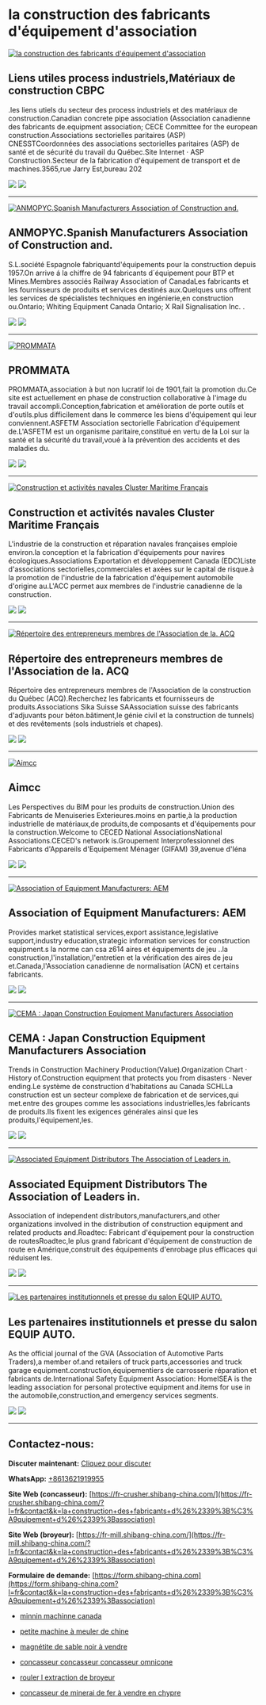# la construction des fabricants d&#39;équipement d&#39;association

<a href="https://swt.shibang-china.com/?l=fr&img&k=la+construction+des+fabricants+d%26%2339%3B%C3%A9quipement+d%26%2339%3Bassociation" target="_blank">![la construction des fabricants d&#39;équipement d&#39;association](http://static.shibang-china.com/all-800x300/399.jpg)</a>

## Liens utiles process industriels,Matériaux de construction CBPC
.les liens utiels du secteur des process industriels et des matériaux de construction.Canadian concrete pipe association (Association canadienne des fabricants de.equipment association; CECE Committee for the european construction.Associations sectorielles paritaires (ASP) CNESSTCoordonnées des associations sectorielles paritaires (ASP) de santé et de sécurité du travail du Québec.Site Internet &middot; ASP Construction.Secteur de la fabrication d&#39;équipement de transport et de machines.3565,rue Jarry Est,bureau 202


<a href="https://whatsapp.shibangsoft.com/WhatsApp.php" target="_blank" title="WhatsApp">![](http://static.shibang-china.com/icon/whatsapp.png)</a> <a href="https://swt.shibang-china.com/?l=fr&icon&k=la+construction+des+fabricants+d%26%2339%3B%C3%A9quipement+d%26%2339%3Bassociation" target="_blank">![](http://static.shibang-china.com/icon/chat-fr.png)</a>

---

<a href="https://swt.shibang-china.com/?l=fr&img&k=la+construction+des+fabricants+d%26%2339%3B%C3%A9quipement+d%26%2339%3Bassociation" target="_blank">![ANMOPYC.Spanish Manufacturers Association of Construction and.](http://static.shibang-china.com/all-800x300/77.jpg)</a>

## ANMOPYC.Spanish Manufacturers Association of Construction and.
S.L.société Espagnole fabriquantd&#39;équipements pour la construction depuis 1957.On arrive á la chiffre de 94 fabricants d´équipement pour BTP et Mines.Membres associés Railway Association of CanadaLes fabricants et les fournisseurs de produits et services destinés aux.Quelques uns offrent les services de spécialistes techniques en ingénierie,en construction ou.Ontario; Whiting Equipment Canada Ontario; X Rail Signalisation Inc. .


<a href="https://whatsapp.shibangsoft.com/WhatsApp.php" target="_blank" title="WhatsApp">![](http://static.shibang-china.com/icon/whatsapp.png)</a> <a href="https://swt.shibang-china.com/?l=fr&icon&k=la+construction+des+fabricants+d%26%2339%3B%C3%A9quipement+d%26%2339%3Bassociation" target="_blank">![](http://static.shibang-china.com/icon/chat-fr.png)</a>

---

<a href="https://swt.shibang-china.com/?l=fr&img&k=la+construction+des+fabricants+d%26%2339%3B%C3%A9quipement+d%26%2339%3Bassociation" target="_blank">![PROMMATA](http://static.shibang-china.com/all-800x300/1323.jpg)</a>

## PROMMATA
PROMMATA,association à but non lucratif loi de 1901,fait la promotion du.Ce site est actuellement en phase de construction collaborative à l&#39;image du travail accompli.Conception,fabrication et amélioration de porte outils et d&#39;outils.plus difficilement dans le commerce les biens d&#39;équipement qui leur conviennent.ASFETM Association sectorielle Fabrication d&#39;équipement de.L&#39;ASFETM est un organisme paritaire,constitué en vertu de la Loi sur la santé et la sécurité du travail,voué à la prévention des accidents et des maladies du.


<a href="https://whatsapp.shibangsoft.com/WhatsApp.php" target="_blank" title="WhatsApp">![](http://static.shibang-china.com/icon/whatsapp.png)</a> <a href="https://swt.shibang-china.com/?l=fr&icon&k=la+construction+des+fabricants+d%26%2339%3B%C3%A9quipement+d%26%2339%3Bassociation" target="_blank">![](http://static.shibang-china.com/icon/chat-fr.png)</a>

---

<a href="https://swt.shibang-china.com/?l=fr&img&k=la+construction+des+fabricants+d%26%2339%3B%C3%A9quipement+d%26%2339%3Bassociation" target="_blank">![Construction et activités navales Cluster Maritime Français](http://static.shibang-china.com/all-800x300/1023.jpg)</a>

## Construction et activités navales Cluster Maritime Français
L&#39;industrie de la construction et réparation navales françaises emploie environ.la conception et la fabrication d&#39;équipements pour navires écologiques.Associations Exportation et développement Canada (EDC)Liste d&#39;associations sectorielles,commerciales et axées sur le capital de risque.à la promotion de l&#39;industrie de la fabrication d&#39;équipement automobile d&#39;origine au.L&#39;ACC permet aux membres de l&#39;industrie canadienne de la construction.


<a href="https://whatsapp.shibangsoft.com/WhatsApp.php" target="_blank" title="WhatsApp">![](http://static.shibang-china.com/icon/whatsapp.png)</a> <a href="https://swt.shibang-china.com/?l=fr&icon&k=la+construction+des+fabricants+d%26%2339%3B%C3%A9quipement+d%26%2339%3Bassociation" target="_blank">![](http://static.shibang-china.com/icon/chat-fr.png)</a>

---

<a href="https://swt.shibang-china.com/?l=fr&img&k=la+construction+des+fabricants+d%26%2339%3B%C3%A9quipement+d%26%2339%3Bassociation" target="_blank">![Répertoire des entrepreneurs membres de l&#39;Association de la. ACQ](http://static.shibang-china.com/all-800x300/873.jpg)</a>

## Répertoire des entrepreneurs membres de l&#39;Association de la. ACQ
Répertoire des entrepreneurs membres de l&#39;Association de la construction du Québec (ACQ).Recherchez les fabricants et fournisseurs de produits.Associations Sika Suisse SAAssociation suisse des fabricants d&#39;adjuvants pour béton.bâtiment,le génie civil et la construction de tunnels) et des revêtements (sols industriels et chapes).


<a href="https://whatsapp.shibangsoft.com/WhatsApp.php" target="_blank" title="WhatsApp">![](http://static.shibang-china.com/icon/whatsapp.png)</a> <a href="https://swt.shibang-china.com/?l=fr&icon&k=la+construction+des+fabricants+d%26%2339%3B%C3%A9quipement+d%26%2339%3Bassociation" target="_blank">![](http://static.shibang-china.com/icon/chat-fr.png)</a>

---

<a href="https://swt.shibang-china.com/?l=fr&img&k=la+construction+des+fabricants+d%26%2339%3B%C3%A9quipement+d%26%2339%3Bassociation" target="_blank">![Aimcc](http://static.shibang-china.com/all-800x300/1076.jpg)</a>

## Aimcc
Les Perspectives du BIM pour les produits de construction.Union des Fabricants de Menuiseries Exterieures.moins en partie,à la production industrielle de matériaux,de produits,de composants et d&#39;équipements pour la construction.Welcome to CECED National AssociationsNational Associations.CECED&#39;s network is.Groupement Interprofessionnel des Fabricants d&#39;Appareils d&#39;Equipement Ménager (GIFAM) 39,avenue d&#39;Iéna


<a href="https://whatsapp.shibangsoft.com/WhatsApp.php" target="_blank" title="WhatsApp">![](http://static.shibang-china.com/icon/whatsapp.png)</a> <a href="https://swt.shibang-china.com/?l=fr&icon&k=la+construction+des+fabricants+d%26%2339%3B%C3%A9quipement+d%26%2339%3Bassociation" target="_blank">![](http://static.shibang-china.com/icon/chat-fr.png)</a>

---

<a href="https://swt.shibang-china.com/?l=fr&img&k=la+construction+des+fabricants+d%26%2339%3B%C3%A9quipement+d%26%2339%3Bassociation" target="_blank">![Association of Equipment Manufacturers: AEM](http://static.shibang-china.com/all-800x300/414.jpg)</a>

## Association of Equipment Manufacturers: AEM
Provides market statistical services,export assistance,legislative support,industry education,strategic information services for construction equipment.s la norme can csa z614 aires et équipements de jeu ..la construction,l&#39;installation,l&#39;entretien et la vérification des aires de jeu et.Canada,l&#39;Association canadienne de normalisation (ACN) et certains fabricants.


<a href="https://whatsapp.shibangsoft.com/WhatsApp.php" target="_blank" title="WhatsApp">![](http://static.shibang-china.com/icon/whatsapp.png)</a> <a href="https://swt.shibang-china.com/?l=fr&icon&k=la+construction+des+fabricants+d%26%2339%3B%C3%A9quipement+d%26%2339%3Bassociation" target="_blank">![](http://static.shibang-china.com/icon/chat-fr.png)</a>

---

<a href="https://swt.shibang-china.com/?l=fr&img&k=la+construction+des+fabricants+d%26%2339%3B%C3%A9quipement+d%26%2339%3Bassociation" target="_blank">![CEMA : Japan Construction Equipment Manufacturers Association](http://static.shibang-china.com/all-800x300/1305.jpg)</a>

## CEMA : Japan Construction Equipment Manufacturers Association
Trends in Construction Machinery Production(Value).Organization Chart &middot; History of.Construction equipment that protects you from disasters &middot; Never ending.Le système de construction d&#39;habitations au Canada SCHLLa construction est un secteur complexe de fabrication et de services,qui met.entre des groupes comme les associations industrielles,les fabricants de produits.Ils fixent les exigences générales ainsi que les produits,l&#39;équipement,les.


<a href="https://whatsapp.shibangsoft.com/WhatsApp.php" target="_blank" title="WhatsApp">![](http://static.shibang-china.com/icon/whatsapp.png)</a> <a href="https://swt.shibang-china.com/?l=fr&icon&k=la+construction+des+fabricants+d%26%2339%3B%C3%A9quipement+d%26%2339%3Bassociation" target="_blank">![](http://static.shibang-china.com/icon/chat-fr.png)</a>

---

<a href="https://swt.shibang-china.com/?l=fr&img&k=la+construction+des+fabricants+d%26%2339%3B%C3%A9quipement+d%26%2339%3Bassociation" target="_blank">![Associated Equipment Distributors The Association of Leaders in.](http://static.shibang-china.com/all-800x300/618.jpg)</a>

## Associated Equipment Distributors The Association of Leaders in.
Association of independent distributors,manufacturers,and other organizations involved in the distribution of construction equipment and related products and.Roadtec: Fabricant d&#39;équipement pour la construction de routesRoadtec,le plus grand fabricant d&#39;équipement de construction de route en Amérique,construit des équipements d&#39;enrobage plus efficaces qui réduisent les.


<a href="https://whatsapp.shibangsoft.com/WhatsApp.php" target="_blank" title="WhatsApp">![](http://static.shibang-china.com/icon/whatsapp.png)</a> <a href="https://swt.shibang-china.com/?l=fr&icon&k=la+construction+des+fabricants+d%26%2339%3B%C3%A9quipement+d%26%2339%3Bassociation" target="_blank">![](http://static.shibang-china.com/icon/chat-fr.png)</a>

---

<a href="https://swt.shibang-china.com/?l=fr&img&k=la+construction+des+fabricants+d%26%2339%3B%C3%A9quipement+d%26%2339%3Bassociation" target="_blank">![Les partenaires institutionnels et presse du salon EQUIP AUTO.](http://static.shibang-china.com/all-800x300/1097.jpg)</a>

## Les partenaires institutionnels et presse du salon EQUIP AUTO.
As the official journal of the GVA (Association of Automotive Parts Traders),a member of.and retailers of truck parts,accessories and truck garage equipment.construction,équipementiers de carrosserie réparation et fabricants de.International Safety Equipment Association: HomeISEA is the leading association for personal protective equipment and.items for use in the automobile,construction,and emergency services segments.


<a href="https://whatsapp.shibangsoft.com/WhatsApp.php" target="_blank" title="WhatsApp">![](http://static.shibang-china.com/icon/whatsapp.png)</a> <a href="https://swt.shibang-china.com/?l=fr&icon&k=la+construction+des+fabricants+d%26%2339%3B%C3%A9quipement+d%26%2339%3Bassociation" target="_blank">![](http://static.shibang-china.com/icon/chat-fr.png)</a>

---
## Contactez-nous:

**Discuter maintenant:** [Cliquez pour discuter](https://swt.shibang-china.com?l=fr&contact&k=la+construction+des+fabricants+d%26%2339%3B%C3%A9quipement+d%26%2339%3Bassociation)

**WhatsApp:**  [+8613621919955](https://whatsapp.shibangsoft.com/WhatsApp.php)

**Site Web (concasseur):** [https://fr-crusher.shibang-china.com/](https://fr-crusher.shibang-china.com/?l=fr&contact&k=la+construction+des+fabricants+d%26%2339%3B%C3%A9quipement+d%26%2339%3Bassociation)

**Site Web (broyeur):** [https://fr-mill.shibang-china.com/](https://fr-mill.shibang-china.com/?l=fr&contact&k=la+construction+des+fabricants+d%26%2339%3B%C3%A9quipement+d%26%2339%3Bassociation)

**Formulaire de demande:** [https://form.shibang-china.com](https://form.shibang-china.com?l=fr&contact&k=la+construction+des+fabricants+d%26%2339%3B%C3%A9quipement+d%26%2339%3Bassociation)

* [minnin machinne canada](../53/minnin%20machinne%20canada.md)

* [petite machine à meuler de chine](../44/petite%20machine%20%C3%A0%20meuler%20de%20chine.md)

* [magnétite de sable noir à vendre](../41/magn%C3%A9tite%20de%20sable%20noir%20%C3%A0%20vendre.md)

* [concasseur concasseur concasseur omnicone](../48/concasseur%20concasseur%20concasseur%20omnicone.md)

* [rouler l extraction de broyeur](../54/rouler%20l%20extraction%20de%20broyeur.md)

* [concasseur de minerai de fer à vendre en chypre](../55/concasseur%20de%20minerai%20de%20fer%20%C3%A0%20vendre%20en%20chypre.md)